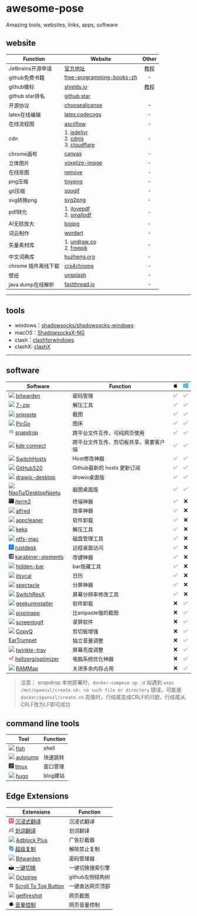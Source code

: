 # awesome-pose
Amazing tools, websites, links, apps, software

## website

| Function | Website  | Other|
|---|---|:---:|
|Jetbrains开源申请|[官方地址](https://www.jetbrains.com/shop/eform/opensource?product=ALL) |[教程](jetbrains/opensource.md)|
|github免费书籍|[free-programming-books-zh](https://github.com/EbookFoundation/free-programming-books/blob/main/books/free-programming-books-zh.md)|-|
|github徽标|[shields.io](https://shields.io/)|[教程](https://juejin.cn/post/6844903476498022414)|
|github star排名|[github star](https://github.com/search?q=stars:%3E1&s=stars&type=Repositories)||
|开源协议|[choosealicense](https://choosealicense.com/)|-|
|latex在线编辑|[latex.codecogs](https://latex.codecogs.com/)|-|
|在线流程图|[asciiflow](https://asciiflow.com/#/)|-|
|cdn|1. [jsdelivr](https://www.jsdelivr.com/)<br/>2. [cdnjs](https://cdnjs.com/)<br/>3. [cloudflare](https://www.cloudflare.com/zh-cn/)|-|
|chrome画布|[canvas](https://canvas.apps.chrome/)|-|
|立体图片|[voxelize-image](https://pissang.github.io/voxelize-image/)|-|
|在线抠图|[remove](https://www.remove.bg/zh)|-|
|png压缩|[tinypng](https://tinypng.com/)|-|
|git压缩|[soogif](https://www.soogif.com/compress)|-|
|svg转换png|[svg2png](https://svgtopng.com/zh/)|-|
|pdf转化|1. [ilovepdf](https://www.ilovepdf.com/)<br/>2. [smallpdf](https://smallpdf.com/)|-|
|AI无损放大|[bigjpg](https://bigjpg.com/zh)|-|
|词云制作|[wordart](http://www.wordart.cc/)|-|
|矢量素材库|1. [undraw.co](https://undraw.co/)<br/>2. [freepik](https://www.freepik.com)|-|
|中文词典库|[huzheng.org](http://download.huzheng.org/zh_CN/)|-|
|chrome 插件离线下载| [crx4chrome](https://www.crx4chrome.com/)|-|
|壁纸|[unsplash](https://unsplash.com/wallpapers/desktop)|-|
|java dump在线解析|[fastthread.io](https://fastthread.io/)|-|

---

## tools

- windows：[shadowsocks/shadowsocks-windows](https://github.com/shadowsocks/shadowsocks-windows)
- macOS：[ShadowsocksX-NG](https://github.com/shadowsocks/ShadowsocksX-NG)
- clash：[clashforwindows](https://www.clashforwindows.net/)
- clashX: [clashX](https://clashx.org/clashx-download/)

--- 

## software

| Software  | Function  |  <img src="images/mac.svg" width="14" heigth="14"></img>  | <img src="images/win.svg" width="14" heigth="14"></img> |
|---|---|:---:|:---:|
| <img src="images/bitwarden.ico" width="14" heigth="14"></img> [bitwarden](https://bitwarden.com/) | 密码管理 |✅|✅|
| <img src="images/7z.ico" width="14" heigth="14"></img> [7-zip](https://www.7-zip.org/) | 解压工具 |✅|✅|
| <img src="images/Snipaste.ico" width="14" heigth="14"></img> [snipaste](https://www.snipaste.com/)| 截图 |✅|✅|
|<img src="images/PicGo.ico" width="14" heigth="14"></img> [PicGo](https://github.com/Molunerfinn/PicGo) | 图床 |✅|✅|
| <img src="images/Snapdrop.ico" width="14" heigth="14"></img>  [snapdrop](https://github.com/RobinLinus/snapdrop) | 跨平台文件互传，可纯网页使用 |✅|✅|
| <img src="images/KDEconnect.ico" width="14" heigth="14"></img>  [kde connect](https://kdeconnect.kde.org/download.html) | 跨平台文件互传、剪切板共享，需要客户端 |✅|✅|
| <img src="images/SwitchHosts.ico" width="14" heigth="14"></img> [SwitchHosts](https://github.com/oldj/SwitchHosts) | Host修改神器 |✅|✅|
| <img src="images/github.ico" width="14" heigth="14"></img> [GitHub520](https://github.com/521xueweihan/GitHub520) | Github最新的 hosts 更新订阅 |✅|✅|
| <img src="images/drawio.ico" width="14" heigth="14"></img> [drawio-desktop](https://github.com/jgraph/drawio-desktop) | drowio桌面版 |✅|✅|
| <img src="images/Naotu.ico" width="14" heigth="14"></img> [NaoTu/DesktopNaotu](https://github.com/NaoTu/DesktopNaotu) | 脑图桌面版 |✅|✅|
| <img src="images/iterm2.ico" width="14" heigth="14"></img> [iterm2](https://iterm2.com/) | 终端神器 |✅|❌|
| <img src="images/alfred.ico" width="14" heigth="14"></img> [alfred](https://www.alfredapp.com/) | 效率神器 |✅|❌|
| <img src="images/appcleaner.ico" width="14" heigth="14"></img> [appcleaner](https://freemacsoft.net/appcleaner/) | 软件卸载 |✅|❌|
| <img src="images/keka.ico" width="14" heigth="14"></img> [keka](https://www.keka.io/en/) | 解压工具 |✅|❌|
| <img src="images/ntfs-mac.ico" width="14" heigth="14"></img> [ntfs-mac](https://www.paragon-software.com/home/ntfs-mac/)| 磁盘管理工具 |✅|❌|
| <img src="images/rustdesk.ico" width="14" heigth="14"></img> [rustdesk](https://rustdesk.com/)| 远程桌面访问 |✅|❌|
| <img src="images/karabiner-elements.ico" width="14" heigth="14"></img> [karabiner-elements](https://karabiner-elements.pqrs.org/) | 改键神器 |✅|❌|
| <img src="images/hidden-bar.ico" width="14" heigth="14"></img> [hidden-bar](https://apps.apple.com/cn/app/hidden-bar/id1452453066?mt=12) | bar隐藏工具 |✅|❌|
| <img src="images/itsycal.ico" width="14" heigth="14"></img> [itsycal](https://www.mowglii.com/itsycal/) | 日历 |✅|❌|
| <img src="images/spectacle.ico" width="14" heigth="14"></img> [spectacle](https://github.com/eczarny/spectacle) | 分屏神器 |✅|❌|
| <img src="images/SwitchResX.ico" width="14" heigth="14"></img> [SwitchResX](https://www.madrau.com/) | 屏幕分辨率修改工具 |✅|❌|
| <img src="images/geek.ico" width="14" heigth="14"></img> [geekuninstaller](https://geekuninstaller.com/download) | 软件卸载 |❌|✅|
| <img src="images/PixPin.ico" width="14" heigth="14"></img> [pixpinapp](https://pixpinapp.com/) | 比snipaste强的截图 |❌|✅|
| <img src="images/screentogif.ico" width="14" heigth="14"></img> [screentogif](https://www.screentogif.com/) |  录屏软件 |❌|✅|
| <img src="images/CopyQ.ico" width="14" heigth="14"></img> [CopyQ](https://github.com/hluk/CopyQ) | 剪切板增强 |❌|✅|
| [EarTrumpet](https://eartrumpet.app/) | 独立音量调整 |❌|✅|
| <img src="images/twinkletray.ico" width="14" heigth="14"></img> [twinkle-tray](https://github.com/xanderfrangos/twinkle-tray) | 屏幕亮度调整 |❌|✅|
| <img src="images/optimizer.ico" width="14" heigth="14"></img> [hellzerg/optimizer](https://github.com/hellzerg/optimizer) | 电脑系统优化神器 |❌|✅|
| <img src="images/RAMMap.ico" width="14" heigth="14"></img> [RAMMap](https://learn.microsoft.com/en-us/sysinternals/downloads/rammap) | 关闭多余内存占用 |❌|✅|

> 注意： snapdrop 本地部署时，`docker-compose up -d` 如遇到 `exec /mnt/openssl/create.sh: no such file or directory` 错误，可能是`docker/openssl/create.sh` 克隆时，行结尾变成CRLF的问题，行结尾从CRLF改为LF即可成功

## command line tools
| Tool  | Function  |
|---|---|
| <img src="images/fishshell.ico" width="14" heigth="14"></img> [fish](https://fishshell.com/) | shell |
| <img src="images/github.ico" width="14" heigth="14"></img> [autojump](https://github.com/wting/autojump) | 快速跳转 |
| <img src="images/tmux.ico" width="14" heigth="14"></img> [tmux](https://github.com/tmux/tmux)| 窗口管理 |
| <img src="images/gohugo.ico" width="14" heigth="14"></img> [hugo](https://gohugo.io/)| blog建站 |

## Edge Extensions
| Extensions  | Function  |
|---|---|
| <img src="images/沉浸式翻译.ico" width="14" heigth="14"></img> [沉浸式翻译](https://microsoftedge.microsoft.com/addons/detail/%E6%B2%89%E6%B5%B8%E5%BC%8F%E7%BF%BB%E8%AF%91-%E5%8F%8C%E8%AF%AD%E5%AF%B9%E7%85%A7%E7%BD%91%E9%A1%B5%E7%BF%BB%E8%AF%91-pdf%E6%96%87%E6%A1%A3%E7%BF%BB%E8%AF%91/amkbmndfnliijdhojkpoglbnaaahippg?hl=zh-CN) | 沉浸式翻译 |
| <img src="images/划词翻译.ico" width="14" heigth="14"></img> [划词翻译](https://microsoftedge.microsoft.com/addons/detail/%E5%88%92%E8%AF%8D%E7%BF%BB%E8%AF%91/oikmahiipjniocckomdccmplodldodja?hl=zh-CN) | 划词翻译 |
| <img src="images/adblockplus.ico" width="14" heigth="14"></img> [Adblock Plus](https://microsoftedge.microsoft.com/addons/detail/adblock-plus-%E5%85%8D%E8%B4%B9%E7%9A%84%E5%B9%BF%E5%91%8A%E6%8B%A6%E6%88%AA%E5%99%A8/gmgoamodcdcjnbaobigkjelfplakmdhh?hl=zh-CN)| 广告拦截器 |
| <img src="images/SuperCopy.ico" width="14" heigth="14"></img> [超级复制](https://microsoftedge.microsoft.com/addons/detail/supercopy-%E8%B6%85%E7%BA%A7%E5%A4%8D%E5%88%B6/nhiheekdcnmfbapkmpbhmplfddenhjic?hl=zh-CN)| 解除禁止复制 |
| <img src="images/bitwarden.ico" width="14" heigth="14"></img> [Bitwarden](https://microsoftedge.microsoft.com/addons/detail/bitwarden-%E5%85%8D%E8%B4%B9%E5%AF%86%E7%A0%81%E7%AE%A1%E7%90%86%E5%99%A8/jbkfoedolllekgbhcbcoahefnbanhhlh?hl=zh-CN)|密码管理器|
| <img src="images/一键切换.ico" width="14" heigth="14"></img> [一键切换](https://microsoftedge.microsoft.com/addons/detail/%E4%B8%80%E9%94%AE%E5%88%87%E6%8D%A2/jijkhdficgnnikdijnkienfnmfbolmpb)|一键切换搜索引擎|
| <img src="images/octotree.ico" width="14" heigth="14"></img> [Octotree](https://microsoftedge.microsoft.com/addons/detail/octotree-github-code-tr/joagmknfcgpikbadjkaikmnhpjadihjg)|github左侧结构树|
|<img src="images/scroll-to-top-button.ico" width="14" heigth="14"></img> [Scroll To Top Button](https://microsoftedge.microsoft.com/addons/detail/scroll-to-top-button/dobeplcigkjlbajngcgnndecohjkjmia)|一键直达网页顶部|
| <img src="images/getfireshot.ico" width="14" heigth="14"></img> [getfireshot](https://microsoftedge.microsoft.com/addons/detail/%E6%8D%95%E6%8D%89%E7%BD%91%E9%A1%B5%E6%88%AA%E5%9B%BE-fireshot%E7%9A%84/fcbmiimfkmkkkffjlopcpdlgclncnknm)|网页截图|
| <img src="images/音量控制.ico" width="14" heigth="14"></img> [音量控制](https://microsoftedge.microsoft.com/addons/detail/%E9%9F%B3%E9%87%8F%E6%8E%A7%E5%88%B6/kpkidbhdljfmeblnolabgikdmfefgbmc)|网页音量控制|